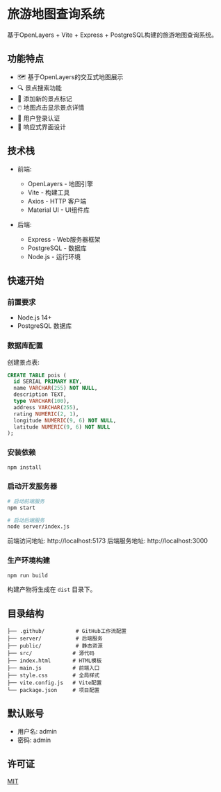 # 旅游地图查询系统

基于OpenLayers + Vite + Express + PostgreSQL构建的旅游地图查询系统。

## 功能特点

- 🗺️ 基于OpenLayers的交互式地图展示
- 🔍 景点搜索功能 
- 📍 添加新的景点标记
- 🖱️ 地图点击显示景点详情
- 🔐 用户登录认证
- 📱 响应式界面设计

## 技术栈

- 前端:
  - OpenLayers - 地图引擎
  - Vite - 构建工具
  - Axios - HTTP 客户端
  - Material UI - UI组件库

- 后端:
  - Express - Web服务器框架
  - PostgreSQL - 数据库
  - Node.js - 运行环境

## 快速开始

### 前置要求

- Node.js 14+
- PostgreSQL 数据库

### 数据库配置

创建景点表:

```sql
CREATE TABLE pois (
  id SERIAL PRIMARY KEY,
  name VARCHAR(255) NOT NULL, 
  description TEXT,
  type VARCHAR(100),
  address VARCHAR(255),
  rating NUMERIC(2, 1),
  longitude NUMERIC(9, 6) NOT NULL,
  latitude NUMERIC(9, 6) NOT NULL
);
```

### 安装依赖

```bash
npm install
```

### 启动开发服务器

```bash
# 启动前端服务
npm start

# 启动后端服务
node server/index.js
```

前端访问地址: http://localhost:5173
后端服务地址: http://localhost:3000

### 生产环境构建

```bash
npm run build
```

构建产物将生成在 `dist` 目录下。

## 目录结构

```
├── .github/          # GitHub工作流配置
├── server/           # 后端服务
├── public/           # 静态资源
├── src/             # 源代码
├── index.html       # HTML模板
├── main.js          # 前端入口
├── style.css        # 全局样式
├── vite.config.js   # Vite配置
└── package.json     # 项目配置
```

## 默认账号

- 用户名: admin
- 密码: admin

## 许可证

[MIT](LICENSE)



